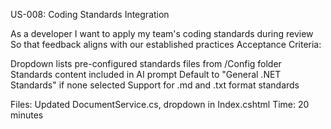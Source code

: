 US-008: Coding Standards Integration

As a developer
I want to apply my team's coding standards during review
So that feedback aligns with our established practices
Acceptance Criteria:

Dropdown lists pre-configured standards files from /Config folder
Standards content included in AI prompt
Default to "General .NET Standards" if none selected
Support for .md and .txt format standards


Files: Updated DocumentService.cs, dropdown in Index.cshtml
Time: 20 minutes
